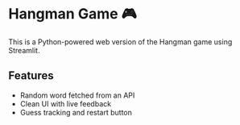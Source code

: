 # Hangman Game 🎮

This is a Python-powered web version of the Hangman game using Streamlit.

## Features
- Random word fetched from an API
- Clean UI with live feedback
- Guess tracking and restart button